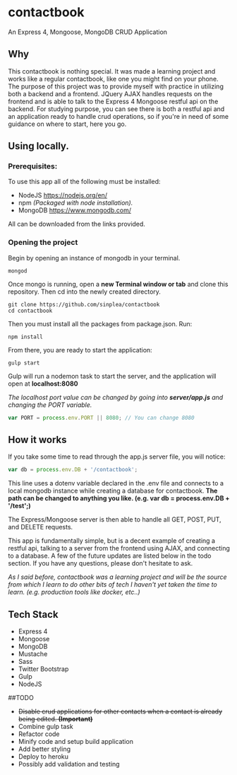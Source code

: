 # contactbook
An Express 4, Mongoose, MongoDB CRUD Application

## Why
This contactbook is nothing special. It was made a learning project and works like a regular contactbook, like one you might find on your phone. The purpose of this project was to provide myself with practice in utilizing both a backend and a frontend. JQuery AJAX handles requests on the frontend and is able to talk to the Express 4 Mongoose restful api on the backend. For studying purpose, you can see there is both a restful api and an application ready to handle crud operations, so if you're in need of some guidance on where to start, here you go.

## Using locally.

### Prerequisites:
To use this app all of the following must be installed:
* NodeJS https://nodejs.org/en/
* npm  *(Packaged with node installation).*
* MongoDB https://www.mongodb.com/

All can be downloaded from the links provided.

### Opening the project
Begin by opening an instance of mongodb in your terminal.
```
mongod
```
Once mongo is running, open a **new Terminal window or tab** and clone this repository. Then cd into the newly created directory.
```
git clone https://github.com/sinplea/contactbook
cd contactbook
```
Then you must install all the packages from package.json. Run:
```
npm install
```
From there, you are ready to start the application:
```
gulp start
```
Gulp will run a nodemon task to start the server, and the application will open at **localhost:8080**

*The localhost port value can be changed by going into __server/app.js__ and changing the PORT variable.*
```javascript
var PORT = process.env.PORT || 8080; // You can change 8080
````
## How it works
If you take some time to read through the app.js server file, you will notice:
```javascript
var db = process.env.DB + '/contactbook';
```
This line uses a dotenv variable declared in the .env file and connects to a local mongodb instance while creating a database for contactbook. **The path can be changed to anything you like. (e.g. var db = process.env.DB + '/test';)**

The Express/Mongoose server is then able to handle all GET, POST, PUT, and DELETE requests.

This app is fundamentally simple, but is a decent example of creating a restful api, talking to a server from the frontend using AJAX, and connecting to a database. A few of the future updates are listed below in the todo section. If you have any questions, please don't hesitate to ask.

*As I said before, contactbook was a learning project and will be the source from which I learn to do other bits of tech I haven't yet taken the time to learn. (e.g. production tools like docker, etc..)*

## Tech Stack
* Express 4
* Mongoose
* MongoDB
* Mustache
* Sass
* Twitter Bootstrap
* Gulp
* NodeJS


##TODO
* ~~Disable crud applications for other contacts when a contact is already being edited. __(Important)__~~
* Combine gulp task
* Refactor code
* Minify code and setup build application
* Add better styling
* Deploy to heroku
* Possibly add validation and testing
